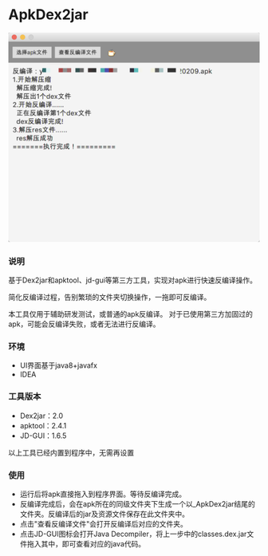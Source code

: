 # ApkDex2jar

![ApkDex2jar](https://github.com/kadisting/ApkDex2jar/blob/master/image/WX20191207-171805%402x.png)

### 说明
基于Dex2jar和apktool、jd-gui等第三方工具，实现对apk进行快速反编译操作。

简化反编译过程，告别繁琐的文件夹切换操作，一拖即可反编译。

本工具仅用于辅助研发测试，或普通的apk反编译。
对于已使用第三方加固过的apk，可能会反编译失败，或者无法进行反编译。


### 环境
* UI界面基于java8+javafx
* IDEA

### 工具版本
* Dex2jar：2.0
* apktool：2.4.1
* JD-GUI：1.6.5

以上工具已经内置到程序中，无需再设置


### 使用
* 运行后将apk直接拖入到程序界面。等待反编译完成。
* 反编译完成后，会在apk所在的同级文件夹下生成一个以_ApkDex2jar结尾的文件夹。反编译后的jar及资源文件保存在此文件夹中。
* 点击"查看反编译文件"会打开反编译后对应的文件夹。
* 点击JD-GUI图标会打开Java Decompiler，将上一步中的classes.dex.jar文件拖入其中，即可查看对应的java代码。